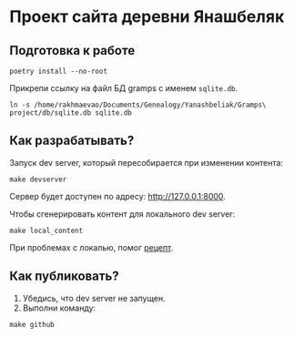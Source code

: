 # Проект сайта деревни Янашбеляк

## Подготовка к работе

```
poetry install --no-root
```

Прикрепи ссылку на файл БД gramps с именем `sqlite.db`.

```shell
ln -s /home/rakhmaevao/Documents/Genealogy/Yanashbeliak/Gramps\ project/db/sqlite.db sqlite.db
```

## Как разрабатывать?

Запуск dev server, который пересобирается при изменении контента:

```
make devserver
```

Сервер будет доступен по адресу: http://127.0.0.1:8000.

Чтобы сгенерировать контент для локального dev server:

```
make local_content
```

При проблемах с локалью, помог [рецепт](https://stackoverflow.com/a/14548156/12993040). 

## Как публиковать?

1. Убедись, что dev server не запущен.
2. Выполни команду:

```
make github
```
